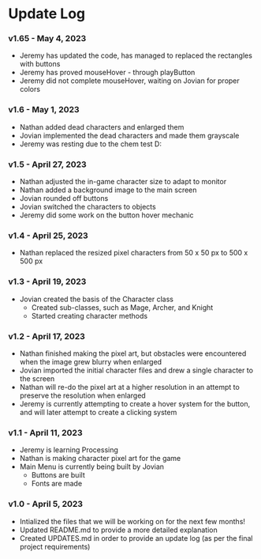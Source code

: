 # Update Log
### **v1.65** - May 4, 2023
- Jeremy has updated the code, has managed to replaced the rectangles with buttons
- Jeremy has proved mouseHover - through playButton
- Jeremy did not complete mouseHover, waiting on Jovian for proper colors

### **v1.6** - May 1, 2023
- Nathan added dead characters and enlarged them
- Jovian implemented the dead characters and made them grayscale
- Jeremy was resting due to the chem test D:

### **v1.5** - April 27, 2023
- Nathan adjusted the in-game character size to adapt to monitor
- Nathan added a background image to the main screen
- Jovian rounded off buttons
- Jovian switched the characters to objects
- Jeremy did some work on the button hover mechanic

### **v1.4** - April 25, 2023
- Nathan replaced the resized pixel characters from 50 x 50 px to 500 x 500 px

### **v1.3** - April 19, 2023
- Jovian created the basis of the Character class
  - Created sub-classes, such as Mage, Archer, and Knight
  - Started creating character methods

### **v1.2** - April 17, 2023
- Nathan finished making the pixel art, but obstacles were encountered when the image grew blurry when enlarged
- Jovian imported the initial character files and drew a single character to the screen
- Nathan will re-do the pixel art at a higher resolution in an attempt to preserve the resolution when enlarged
- Jeremy is currently attempting to create a hover system for the button, and will later attempt to create a clicking system

### **v1.1** - April 11, 2023
- Jeremy is learning Processing
- Nathan is making character pixel art for the game
- Main Menu is currently being built by Jovian
  - Buttons are built
  - Fonts are made

### **v1.0** - April 5, 2023
- Intialized the files that we will be working on for the next few months!
- Updated README.md to provide a more detailed explanation
- Created UPDATES.md in order to provide an update log (as per the final project requirements)

